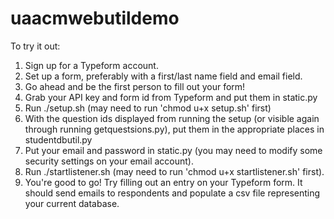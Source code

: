 # uaacmwebutildemo

To try it out:
1. Sign up for a Typeform account.
2. Set up a form, preferably with a first/last name field and email field.
3. Go ahead and be the first person to fill out your form!
4. Grab your API key and form id from Typeform and put them in static.py
5. Run ./setup.sh (may need to run 'chmod u+x setup.sh' first)
6. With the question ids displayed from running the setup (or visible again through running getquestsions.py), put them in the appropriate places in studentdbutil.py
7. Put your email and password in static.py (you may need to modify some security settings on your email account).
8. Run ./startlistener.sh (may need to run 'chmod u+x startlistener.sh' first).
9. You're good to go! Try filling out an entry on your Typeform form. It should send emails to respondents and populate a csv file representing your current database.
